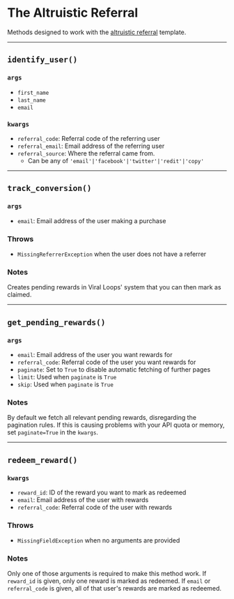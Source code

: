 # The Altruistic Referral

Methods designed to work with the [altruistic referral](https://intercom.help/viral-loops/the-altruistic-referral-template/the-altruistic-referral-your-web-app) template.

---

## `identify_user()`
### `args`
  - `first_name`
  - `last_name`
  - `email`

### `kwargs`
  - `referral_code`: Referral code of the referring user
  - `referral_email`: Email address of the referring user
  - `referral_source`: Where the referral came from.
    - Can be any of `'email'|'facebook'|'twitter'|'redit'|'copy'`

---

## `track_conversion()`
### `args`
  - `email`: Email address of the user making a purchase

### Throws
  - `MissingReferrerException` when the user does not have a referrer

### Notes
Creates pending rewards in Viral Loops' system that you can then mark as
claimed.

---

## `get_pending_rewards()`
### `args`
  - `email`: Email address of the user you want rewards for
  - `referral_code`: Referral code of the user you want rewards for
  - `paginate`: Set to `True` to disable automatic fetching of further pages
  - `limit`: Used when `paginate` is `True`
  - `skip`: Used when `paginate` is `True`

### Notes
By default we fetch all relevant pending rewards, disregarding the pagination
rules. If this is causing problems with your API quota or memory, set
`paginate=True` in the `kwargs`.

---

## `redeem_reward()`
### `kwargs`
  - `reward_id`: ID of the reward you want to mark as redeemed
  - `email`: Email address of the user with rewards
  - `referral_code`: Referral code of the user with rewards

### Throws
  - `MissingFieldException` when no arguments are provided

### Notes
Only one of those arguments is required to make this method work.
If `reward_id` is given, only one reward is marked as redeemed.
If `email` or `referral_code` is given, all of that user's rewards
are marked as redeemed.
